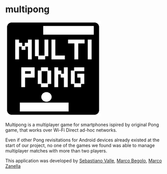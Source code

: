 # multipong

![Multipong logo](https://github.com/snate/multipong/raw/dev/app/src/main/res/drawable/multipong1.png)


Multipong is a multiplayer game for smartphones ispired by original 
Pong game, that works over Wi-Fi Direct ad-hoc networks.

Even if other Pong revisitations for Android devices already existed at the
start of our project, no one of the games we found was able to manage
multiplayer matches with more than two players.

This application was developed by [Sebastiano Valle](https://github.com/snate), [Marco Begolo](https://github.com/mbegolo), [Marco Zanella](https://github.com/mzanella)
